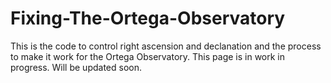 # Fixing-The-Ortega-Observatory
This is the code to control right ascension and declanation and the process to make it work for the Ortega Observatory.
This page is in work in progress. Will be updated soon.
